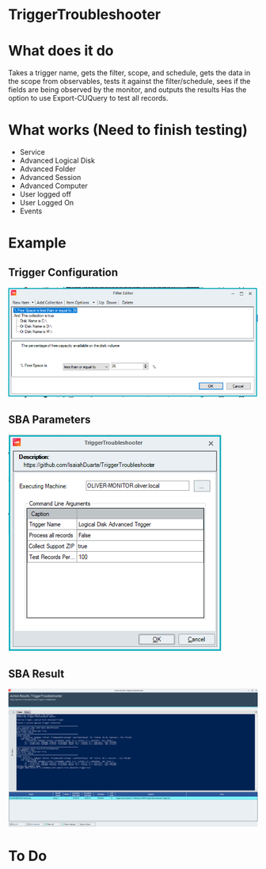# TriggerTroubleshooter

# What does it do
Takes a trigger name, gets the filter, scope, and schedule, gets the data in the scope from observables, tests it against the filter/schedule, sees if the fields are being observed by the monitor, and outputs the results 
Has the option to use Export-CUQuery to test all records.

# What works (Need to finish testing)
- Service
- Advanced Logical Disk
- Advanced Folder
- Advanced Session
- Advanced Computer
- User logged off
- User Logged On
- Events

# Example

## Trigger Configuration
![alt text](photos/triggerfilter.png)

## SBA Parameters
![alt text](photos/sbaParameters.png)

## SBA Result
![alt text](photos/sbaresult.png)

# To Do
